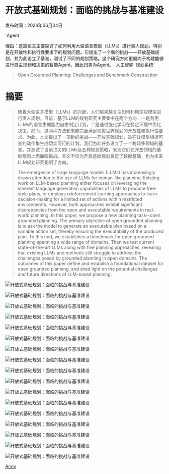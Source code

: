 # 开放式基础规划：面临的挑战与基准建设

发布时间：2024年06月04日

`Agent

理由：这篇论文主要探讨了如何利用大型语言模型（LLMs）进行类人规划，特别是在开放性和执行性要求下的规划问题。它提出了一个新的挑战——开放基础规划，并为此设立了基准，测试了不同的规划策略。这个研究方向更偏向于构建能够进行自主规划和决策的智能Agent，因此归类为Agent。` `人工智能` `规划系统`

> Open Grounded Planning: Challenges and Benchmark Construction

# 摘要

> 随着大型语言模型（LLMs）的兴起，人们越来越关注如何利用这些模型进行类人规划。目前，基于LLM的规划研究主要集中在两个方向：一是利用LLMs的语言生成能力自由制定计划，二是通过强化学习在特定环境中优化决策。然而，这两种方法都未能完全满足现实世界规划的开放性和执行性要求。为此，本文提出了一项新的挑战——开放基础规划，旨在让模型根据可变的动作集生成切实可行的计划。我们为此任务设立了一个跨越多领域的基准，并测试了当前顶尖的LLMs及五种规划策略，发现它们在开放领域的基础规划上仍面临挑战。本文不仅为开放基础规划奠定了数据基础，也为未来LLM规划研究指明了方向。

> The emergence of large language models (LLMs) has increasingly drawn attention to the use of LLMs for human-like planning. Existing work on LLM-based planning either focuses on leveraging the inherent language generation capabilities of LLMs to produce free-style plans, or employs reinforcement learning approaches to learn decision-making for a limited set of actions within restricted environments. However, both approaches exhibit significant discrepancies from the open and executable requirements in real-world planning. In this paper, we propose a new planning task--open grounded planning. The primary objective of open grounded planning is to ask the model to generate an executable plan based on a variable action set, thereby ensuring the executability of the produced plan. To this end, we establishes a benchmark for open grounded planning spanning a wide range of domains. Then we test current state-of-the-art LLMs along with five planning approaches, revealing that existing LLMs and methods still struggle to address the challenges posed by grounded planning in open domains. The outcomes of this paper define and establish a foundational dataset for open grounded planning, and shed light on the potential challenges and future directions of LLM-based planning.

![开放式基础规划：面临的挑战与基准建设](../../../paper_images/2406.02903/x1.png)

![开放式基础规划：面临的挑战与基准建设](../../../paper_images/2406.02903/x2.png)

![开放式基础规划：面临的挑战与基准建设](../../../paper_images/2406.02903/x3.png)

![开放式基础规划：面临的挑战与基准建设](../../../paper_images/2406.02903/x4.png)

![开放式基础规划：面临的挑战与基准建设](../../../paper_images/2406.02903/x5.png)

![开放式基础规划：面临的挑战与基准建设](../../../paper_images/2406.02903/x6.png)

![开放式基础规划：面临的挑战与基准建设](../../../paper_images/2406.02903/x7.png)

![开放式基础规划：面临的挑战与基准建设](../../../paper_images/2406.02903/x8.png)

![开放式基础规划：面临的挑战与基准建设](../../../paper_images/2406.02903/x9.png)

![开放式基础规划：面临的挑战与基准建设](../../../paper_images/2406.02903/x10.png)

![开放式基础规划：面临的挑战与基准建设](../../../paper_images/2406.02903/x11.png)

![开放式基础规划：面临的挑战与基准建设](../../../paper_images/2406.02903/x12.png)

![开放式基础规划：面临的挑战与基准建设](../../../paper_images/2406.02903/x13.png)

![开放式基础规划：面临的挑战与基准建设](../../../paper_images/2406.02903/x14.png)

![开放式基础规划：面临的挑战与基准建设](../../../paper_images/2406.02903/x15.png)

![开放式基础规划：面临的挑战与基准建设](../../../paper_images/2406.02903/x16.png)

![开放式基础规划：面临的挑战与基准建设](../../../paper_images/2406.02903/x17.png)

[Arxiv](https://arxiv.org/abs/2406.02903)
